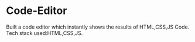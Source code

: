 # Code-Editor
Built a code editor which instantly shows the results of HTML,CSS,JS Code.  Tech stack used:HTML,CSS,JS.
